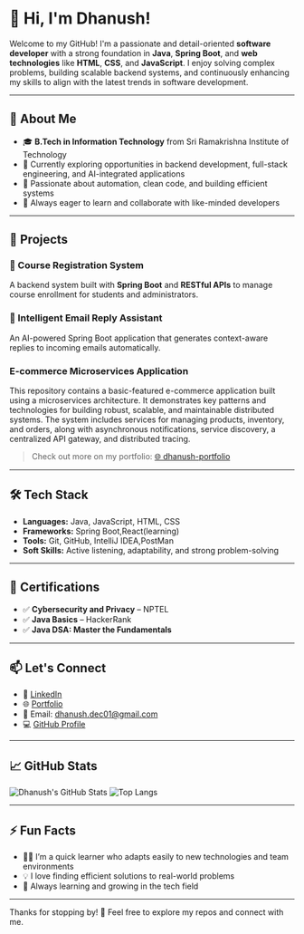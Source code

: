 # 👋 Hi, I'm Dhanush!

Welcome to my GitHub! I'm a passionate and detail-oriented **software developer** with a strong foundation in **Java**, **Spring Boot**, and **web technologies** like **HTML**, **CSS**, and **JavaScript**. I enjoy solving complex problems, building scalable backend systems, and continuously enhancing my skills to align with the latest trends in software development.

---

## 🧠 About Me

- 🎓 **B.Tech in Information Technology** from Sri Ramakrishna Institute of Technology
- 💼 Currently exploring opportunities in backend development, full-stack engineering, and AI-integrated applications
- 🤖 Passionate about automation, clean code, and building efficient systems
- 💬 Always eager to learn and collaborate with like-minded developers

---

## 🚀 Projects

### 🔧 Course Registration System
A backend system built with **Spring Boot** and **RESTful APIs** to manage course enrollment for students and administrators.

### 🤖 Intelligent Email Reply Assistant
An AI-powered Spring Boot application that generates context-aware replies to incoming emails automatically.

### E-commerce Microservices Application
This repository contains a basic-featured e-commerce application built using a microservices architecture. It demonstrates key patterns and technologies for building robust, scalable, and maintainable distributed systems. The system includes services for managing products, inventory, and orders, along with asynchronous notifications, service discovery, a centralized API gateway, and distributed tracing.

> Check out more on my portfolio: [🌐 dhanush-portfolio](https://hlwgx9qn32.app.youware.com/)

---

## 🛠️ Tech Stack

- **Languages:** Java, JavaScript, HTML, CSS
- **Frameworks:** Spring Boot,React(learning)
- **Tools:** Git, GitHub, IntelliJ IDEA,PostMan
- **Soft Skills:** Active listening, adaptability, and strong problem-solving

---

## 📜 Certifications

- ✅ **Cybersecurity and Privacy** – NPTEL
- ✅ **Java Basics** – HackerRank
- ✅ **Java DSA: Master the Fundamentals**

---

## 📫 Let's Connect

- 💼 [LinkedIn](http://www.linkedin.com/in/dhanush-dec01)
- 🌐 [Portfolio](https://hlwgx9qn32.app.youware.com/)
- 📧 Email: dhanush.dec01@gmail.com
- 💻 [GitHub Profile](https://github.com/dhanush-0212)

---

## 📈 GitHub Stats

![Dhanush's GitHub Stats](https://github-readme-stats.vercel.app/api?username=dhanush-0212&show_icons=true&theme=radical)
![Top Langs](https://github-readme-stats.vercel.app/api/top-langs/?username=dhanush-0212&layout=compact&theme=radical)

---

## ⚡ Fun Facts

- 🚴‍♂️ I’m a quick learner who adapts easily to new technologies and team environments
- 💡 I love finding efficient solutions to real-world problems
- 🌱 Always learning and growing in the tech field

---

Thanks for stopping by! 🌟 Feel free to explore my repos and connect with me.
